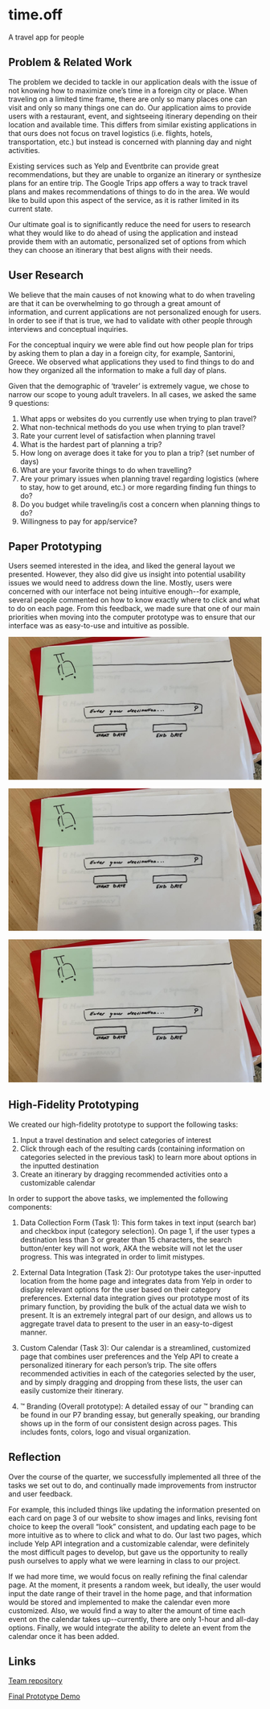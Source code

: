 # time.off
A travel app for people

## Problem & Related Work
The problem we decided to tackle in our application deals with the issue of not knowing how to maximize one’s time in a foreign city or place. When traveling on a limited time frame, there are only so many places one can visit and only so many things one can do. Our application aims to provide users with a restaurant, event, and sightseeing itinerary depending on their location and available time. This differs from similar existing applications in that ours does not focus on travel logistics (i.e. flights, hotels, transportation, etc.) but instead is concerned with planning day and night activities.

Existing services such as Yelp and Eventbrite can provide great recommendations, but they are unable to organize an itinerary or synthesize plans for an entire trip. The Google Trips app offers a way to track travel plans and makes recommendations of things to do in the area. We would like to build upon this aspect of the service, as it is rather limited in its current state. 

Our ultimate goal is to significantly reduce the need for users to research what they would like to do ahead of using the application and instead provide them with an automatic, personalized set of options from which they can choose an itinerary that best aligns with their needs.

## User Research 
We believe that the main causes of not knowing what to do when traveling are that it can be overwhelming to go through a great amount of information, and current applications are not personalized enough for users. In order to see if that is true, we had to validate with other people through interviews and conceptual inquiries.

For the conceptual inquiry we were able find out how people plan for trips by asking them to plan a day in a foreign city, for example, Santorini, Greece. We observed what applications they used to find things to do and how they organized all the information to make a full day of plans.

Given that the demographic of ‘traveler’ is extremely vague, we chose to narrow our scope to young adult travelers. In all cases, we asked the same 9 questions:

1. What apps or websites do you currently use when trying to plan travel?
2. What  non-technical methods do you use when trying to plan travel?
3. Rate your current level of satisfaction when planning travel
4. What is the hardest part of planning a trip?
5. How long on average does it take for you to plan a trip? (set number of days)
6. What are your favorite things to do when travelling?
7. Are your primary issues when planning travel regarding logistics (where to stay, how to get around, etc.) or more regarding finding fun things to do?
8. Do you budget while traveling/is cost a concern when planning things to do?
9. Willingness to pay for app/service?

## Paper Prototyping

Users seemed interested in the idea, and liked the general layout we presented. However, they also did give us insight into potential usability issues we would need to address down the line. Mostly, users were concerned with our interface not being intuitive enough--for example, several people commented on how to know exactly where to click and what to do on each page. From this feedback, we made sure that one of our main priorities when moving into the computer prototype was to ensure that our interface was as easy-to-use and intuitive as possible.

![image1](/report_static/image1.jpg)

![image4](/report_static/image1.jpg)

![image3](/report_static/image1.jpg)

## High-Fidelity Prototyping
We created our high-fidelity prototype to support the following tasks:
1. Input a travel destination and select categories of interest
2. Click through each of the resulting cards (containing information on categories selected in the previous task) to learn more about options in the inputted destination
3. Create an itinerary by dragging recommended activities onto a customizable calendar

In order to support the above tasks, we implemented the following components:

1. Data Collection Form (Task 1): This form takes in text input (search bar) and checkbox input (category selection). On page 1, if the user types a destination less than 3 or greater than 15 characters, the search button/enter key will not work, AKA the website will not let the user progress. This was integrated in order to limit mistypes.

2. External Data Integration (Task 2): Our prototype takes the user-inputted location from the home page and integrates data from Yelp in order to display relevant options for the user based on their category preferences. External data integration gives our prototype most of its primary function, by providing the bulk of the actual data we wish to present. It is an extremely integral part of our design, and allows us to aggregate travel data to present to the user in an easy-to-digest manner.
3. Custom Calendar (Task 3): Our calendar is a streamlined, customized page that combines user preferences and the Yelp API to create a personalized itinerary for each person’s trip. The site offers recommended activities in each of the categories selected by the user, and by simply dragging and dropping from these lists, the user can easily customize their itinerary. 

4. ™ Branding (Overall prototype): A detailed essay of our ™ branding can be found in our P7 branding essay, but generally speaking, our branding shows up in the form of our consistent design across pages. This includes fonts, colors, logo and visual organization. 

## Reflection
Over the course of the quarter, we successfully implemented all three of the tasks we set out to do, and continually made improvements from instructor and user feedback. 

For example, this included things like updating the information presented on each card on page 3 of our website to show images and links, revising font choice to keep the overall “look” consistent, and updating each page to be more intuitive as to where to click and what to do. Our last two pages, which include Yelp API integration and a customizable calendar, were definitely the most difficult pages to develop, but gave us the opportunity to really push ourselves to apply what we were learning in class to our project.

If we had more time, we would focus on really refining the final calendar page. At the moment, it presents a random week, but ideally, the user would input the date range of their travel in the home page, and that information would be stored and implemented to make the calendar even more customized. Also, we would find a way to alter the amount of time each event on the calendar takes up--currently, there are only 1-hour and all-day options. Finally, we would integrate the ability to delete an event from the calendar once it has been added.

## Links

[Team repository](https://github.com/Team-Amble/time.off)

[Final Prototype Demo](https://youtu.be/374cqGKtul4)




